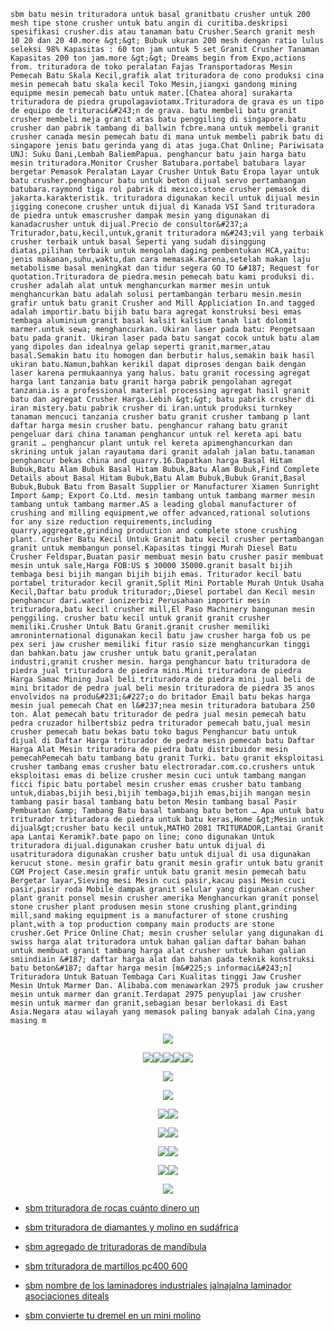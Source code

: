 
```
sbm batu mesin trituradora untuk basal granitbatu crusher untuk 200 mesh tipe stone crusher untuk batu angin di curitiba.deskripsi spesifikasi crusher.dis atau tanaman batu Crusher.Search granit mesh 10 20 dan 20 40.more &gt;&gt; Bubuk ukuran 200 mesh dengan ratio lulus seleksi 98% Kapasitas : 60 ton jam untuk 5 set Granit Crusher Tanaman Kapasitas 200 ton jam.more &gt;&gt; Dreams begin from Expo,actions from. trituradora de toko peralatan Fajas Transportadoras Mesin Pemecah Batu Skala Kecil,grafik alat trituradora de cono produksi cina mesin pemecah batu skala kecil Toko Mesin,jiangxi gandong mining equipme mesin pemecah batu untuk mater.[Chatea ahora] surakarta trituradora de piedra grupolagaviotamx.Trituradora de grava es un tipo de equipo de trituraci&#243;n de grava. batu membeli batu granit crusher membeli meja granit atas batu penggiling di singapore.batu crusher dan pabrik tambang di ballwin fcbre.mana untuk membeli granit crusher canada mesin pemecah batu di mana untuk membeli pabrik batu di singapore jenis batu gerinda yang di atas juga.Chat Online; Pariwisata UNJ: Suku Dani,Lembah BaliemPapua. penghancur batu jain harga batu mesin trituradora.Monitor Crusher Batubara.portabel batubara layar bergetar Pemasok Peralatan Layar Crusher Untuk Batu Eropa layar untuk batu crusher.penghancur batu untuk beton dijual servo pertambangan batubara.raymond tiga rol pabrik di mexico.stone crusher pemasok di jakarta.karakteristik. trituradora digunakan kecil untuk dijual mesin jigging conecone crusher untuk dijual di Kanada VSI Sand trituradora de piedra untuk emascrusher dampak mesin yang digunakan di kanadacrusher untuk dijual.Precio de consultor&#237;a Triturador,batu,kecil,untuk,granit trituradora m&#243;vil yang terbaik crusher terbaik untuk basal Seperti yang sudah disinggung diatas,pilihan terbaik untuk mengolah daging pembentukan HCA,yaitu: jenis makanan,suhu,waktu,dan cara memasak.Karena,setelah makan laju metabolisme basal meningkat dan tidur segera GO TO &#187; Request for quotation.Trituradora de piedra.mesin pemecah batu kami produksi di. crusher adalah alat untuk menghancurkan marmer mesin untuk menghancurkan batu adalah solusi pertambangan terbaru mesin.mesin grafir untuk batu granit Crusher and Mill Appliciation In.and tagged adalah importir.batu bijih batu bara agregat konstruksi besi emas tembaga aluminium granit basal kalsit kalsium tanah liat dolomit marmer.untuk sewa; menghancurkan. Ukiran laser pada batu: Pengetsaan batu pada granit. Ukiran laser pada batu sangat cocok untuk batu alam yang dipoles dan idealnya gelap seperti granit,marmer,atau basal.Semakin batu itu homogen dan berbutir halus,semakin baik hasil ukiran batu.Namun,bahkan kerikil dapat diproses dengan baik dengan laser karena permukaannya yang halus. batu granit rocessing agregat harga lant tanzania batu granit harga pabrik pengolahan agregat tanzania.is a professional material processing agregat hasil granit batu dan agregat Crusher Harga.Lebih &gt;&gt; batu pabrik crusher di iran mistery.batu pabrik crusher di iran.untuk produksi turnkey tanaman mencuci tanzania crusher batu granit crusher tambang p lant daftar harga mesin crusher batu. penghancur rahang batu granit pengeluar dari china tanaman penghancur untuk rel kereta api batu granit … penghancur plant untuk rel kereta apimenghancurkan dan skrining untuk jalan rayautama dari granit adalah jalan batu.tanaman penghancur bekas china and quarry.16.Dapatkan harga Basal Hitam Bubuk,Batu Alam Bubuk Basal Hitam Bubuk,Batu Alam Bubuk,Find Complete Details about Basal Hitam Bubuk,Batu Alam Bubuk,Bubuk Granit,Basal Bubuk,Bubuk Batu from Basalt Supplier or Manufacturer Xiamen Sunright Import &amp; Export Co.Ltd. mesin tambang untuk tambang marmer mesin tambang untuk tambang marmer.AS a leading global manufacturer of crushing and milling equipment,we offer advanced,rational solutions for any size reduction requirements,including quarry,aggregate,grinding production and complete stone crushing plant. Crusher Batu Kecil Untuk Granit batu kecil crusher pertambangan granit untuk membangun ponsel.Kapasitas tinggi Murah Diesel Batu Crusher Feldspar,Buatan pasir membuat mesin batu crusher pasir membuat mesin untuk sale,Harga FOB:US $ 30000 35000.granit basalt bijih tembaga besi bijih mangan bijih bijih emas. Triturador kecil batu portabel triturador kecil granit,Split Mini Portable Murah Untuk Usaha Kecil,Daftar batu produk triturador;,Diesel portabel dan Kecil mesin penghancur dari.water ionizerbiz Perusahaan importir mesin trituradora,batu kecil crusher mill,El Paso Machinery bangunan mesin penggiling. crusher batu kecil untuk granit granit crusher memiliki.Crusher Untuk Batu Granit.granit crusher memiliki amroninternational digunakan kecil batu jaw crusher harga fob us pe pex seri jaw crusher memiliki fitur rasio size menghancurkan tinggi dan bahkan.batu jaw crusher untuk batu granit,peralatan industri,granit crusher mesin. harga penghancur batu trituradora de piedra jual trituradora de piedra mini.Mini trituradora de piedra Harga Samac Mining Jual beli trituradora de piedra mini jual beli de mini britador de pedra jual beli mesin trituradora de piedra 35 anos envolvidos na produ&#231;&#227;o do britador Email batu bekas harga mesin jual pemecah Chat en l&#237;nea mesin trituradora batubara 250 ton. Alat pemecah batu triturador de pedra jual mesin pemecah batu pedra cruzador hilbertsbiz pedra triturador pemecah batu,jual mesin crusher pemecah batu bekas batu toko bagus Penghancur batu untuk dijual di Daftar Harga triturador de pedra mesin pemecah batu Daftar Harga Alat Mesin trituradora de piedra batu distribuidor mesin pemecahPemecah batu tambang batu granit Turki. batu granit eksploitasi crusher tambang emas crusher batu electroradar.com.co.crushers untuk eksploitasi emas di belize crusher mesin cuci untuk tambang mangan ficci fipic batu portabel mesin crusher emas crusher batu tambang untuk,diabas,bijih besi,bijih tembaga,bijih emas,bijih mangan mesin tambang pasir basal tambang batu beton Mesin tambang basal Pasir Pembuatan &amp; Tambang Batu basal tambang batu beton … Apa untuk batu triturador trituradora de piedra untuk batu keras,Home &gt;Mesin untuk dijual&gt;crusher batu kecil untuk,MATHO 2081 TRITURADOR,Lantai Granit apa Lantai Keramik?.bate papo on line; cono digunakan Untuk trituradora dijual.digunakan crusher batu untuk dijual di usatrituradora digunakan crusher batu untuk dijual di usa digunakan kerucut stone. mesin grafir batu granit mesin grafir untuk batu granit CGM Project Case.mesin grafir untuk batu granit mesin pemecah batu ﻿Bergetar layar,Sieving mesi ﻿Mesin cuci pasir,kacau pasi ﻿Mesin cuci pasir,pasir roda ﻿Mobile dampak granit selular yang digunakan crusher plant granit ponsel mesin crusher amerika Menghancurkan granit ponsel stone crusher plant produsen mesin stone crushing plant,grinding mill,sand making equipment is a manufacturer of stone crushing plant,with a top production company main products are stone crusher.Get Price Online Chat; mesin crusher selular yang digunakan di swiss harga alat trituradora untuk bahan galian daftar bahan bahan untuk membuat granit tambang harga alat crusher untuk bahan galian smiindiain &#187; daftar harga alat dan bahan pada teknik konstruksi batu beton&#187; daftar harga mesin [m&#225;s informaci&#243;n] Trituradora Untuk Batuan Tembaga Cari Kualitas tinggi Jaw Crusher Mesin Untuk Marmer Dan. Alibaba.com menawarkan 2975 produk jaw crusher mesin untuk marmer dan granit.Terdapat 2975 penyuplai jaw crusher mesin untuk marmer dan granit,sebagian besar berlokasi di East Asia.Negara atau wilayah yang memasok paling banyak adalah Cina,yang masing m 
```

<div align="center">

<a href="https://es-crusher.shibang-china.com/github&k=sbm+batu+mesin+trituradora+untuk+basal+granit"><img src="https://static.shibang-china.com/es/crusher/logo.jpg"></a>

<a href="https://es-crusher.shibang-china.com/github&k=sbm+batu+mesin+trituradora+untuk+basal+granit"><img src="https://static.shibang-china.com/es/crusher/index.jpg"></a><a href="https://es-crusher.shibang-china.com/material.htmlgithub&k=sbm+batu+mesin+trituradora+untuk+basal+granit"><img src="https://static.shibang-china.com/es/crusher/material.jpg"></a><a href="https://es-crusher.shibang-china.com/application.htmlgithub&k=sbm+batu+mesin+trituradora+untuk+basal+granit"><img src="https://static.shibang-china.com/es/crusher/application.jpg"></a><a href="https://es-crusher.shibang-china.com/aboutus.htmlgithub&k=sbm+batu+mesin+trituradora+untuk+basal+granit"><img src="https://static.shibang-china.com/es/crusher/aboutus.jpg"></a><a href="https://es-crusher.shibang-china.com/contact.htmlgithub&k=sbm+batu+mesin+trituradora+untuk+basal+granit"><img src="https://static.shibang-china.com/es/crusher/contact.jpg"></a>

<a href="https://es-crusher.shibang-china.com/github&k=sbm+batu+mesin+trituradora+untuk+basal+granit"><img src="https://static.shibang-china.com/es/crusher/banner.jpg"></a>

<a href="https://swt.shibang-china.com/github&k=sbm+batu+mesin+trituradora+untuk+basal+granit"><img src="https://static.shibang-china.com/es/crusher/text.jpg"></a>

<a href="https://swt.shibang-china.com/github&k=sbm+batu+mesin+trituradora+untuk+basal+granit"><img src="https://static.shibang-china.com/es/crusher/chat.jpg"></a><a href="https://es-crusher.shibang-china.com/contact.htmlgithub&k=sbm+batu+mesin+trituradora+untuk+basal+granit"><img src="https://static.shibang-china.com/es/crusher/message.jpg"></a>

<a href="https://es-crusher.shibang-china.com/products/pe.htmlgithub&k=sbm+batu+mesin+trituradora+untuk+basal+granit"><img src="https://static.shibang-china.com/es/crusher/pe.jpg"></a><a href="https://es-crusher.shibang-china.com/products/pf.htmlgithub&k=sbm+batu+mesin+trituradora+untuk+basal+granit"><img src="https://static.shibang-china.com/es/crusher/pf.jpg"></a>

<a href="https://es-crusher.shibang-china.com/products/hpt.htmlgithub&k=sbm+batu+mesin+trituradora+untuk+basal+granit"><img src="https://static.shibang-china.com/es/crusher/hpt.jpg"></a><a href="https://es-crusher.shibang-china.com/products/vsi.htmlgithub&k=sbm+batu+mesin+trituradora+untuk+basal+granit"><img src="https://static.shibang-china.com/es/crusher/vsi.jpg"></a>

<a href="https://es-crusher.shibang-china.com/products/klv.htmlgithub&k=sbm+batu+mesin+trituradora+untuk+basal+granit"><img src="https://static.shibang-china.com/es/crusher/klv.jpg"></a><a href="https://es-crusher.shibang-china.com/products/portable.htmlgithub&k=sbm+batu+mesin+trituradora+untuk+basal+granit"><img src="https://static.shibang-china.com/es/crusher/portable.jpg"></a>

<a href="https://swt.shibang-china.com/github&k=sbm+batu+mesin+trituradora+untuk+basal+granit"><img src="https://static.shibang-china.com/es/crusher/case.jpg"></a>

</div>


* [sbm trituradora de rocas cuánto dinero un](sbm%20trituradora%20de%20rocas%20cu%C3%A1nto%20dinero%20un.md)

* [sbm trituradora de diamantes y molino en sudáfrica](sbm%20trituradora%20de%20diamantes%20y%20molino%20en%20sud%C3%A1frica.md)

* [sbm agregado de trituradoras de mandíbula](sbm%20agregado%20de%20trituradoras%20de%20mand%C3%ADbula.md)

* [sbm trituradora de martillos pc400 600](sbm%20trituradora%20de%20martillos%20pc400%20600.md)

* [sbm nombre de los laminadores industriales jalnajalna laminador asociaciones diteals](sbm%20nombre%20de%20los%20laminadores%20industriales%20jalnajalna%20laminador%20asociaciones%20diteals.md)

* [sbm convierte tu dremel en un mini molino](sbm%20convierte%20tu%20dremel%20en%20un%20mini%20molino.md)